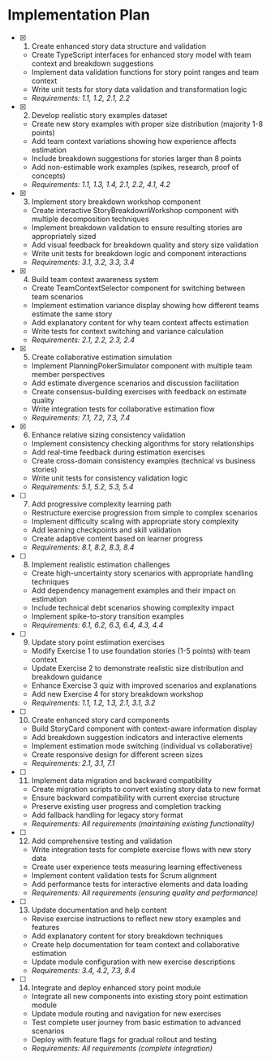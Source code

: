 # Implementation Plan

- [x] 1. Create enhanced story data structure and validation
  - Create TypeScript interfaces for enhanced story model with team context and breakdown suggestions
  - Implement data validation functions for story point ranges and team context
  - Write unit tests for story data validation and transformation logic
  - _Requirements: 1.1, 1.2, 2.1, 2.2_

- [x] 2. Develop realistic story examples dataset
  - Create new story examples with proper size distribution (majority 1-8 points)
  - Add team context variations showing how experience affects estimation
  - Include breakdown suggestions for stories larger than 8 points
  - Add non-estimable work examples (spikes, research, proof of concepts)
  - _Requirements: 1.1, 1.3, 1.4, 2.1, 2.2, 4.1, 4.2_

- [x] 3. Implement story breakdown workshop component
  - Create interactive StoryBreakdownWorkshop component with multiple decomposition techniques
  - Implement breakdown validation to ensure resulting stories are appropriately sized
  - Add visual feedback for breakdown quality and story size validation
  - Write unit tests for breakdown logic and component interactions
  - _Requirements: 3.1, 3.2, 3.3, 3.4_

- [x] 4. Build team context awareness system
  - Create TeamContextSelector component for switching between team scenarios
  - Implement estimation variance display showing how different teams estimate the same story
  - Add explanatory content for why team context affects estimation
  - Write tests for context switching and variance calculation
  - _Requirements: 2.1, 2.2, 2.3, 2.4_

- [x] 5. Create collaborative estimation simulation
  - Implement PlanningPokerSimulator component with multiple team member perspectives
  - Add estimate divergence scenarios and discussion facilitation
  - Create consensus-building exercises with feedback on estimate quality
  - Write integration tests for collaborative estimation flow
  - _Requirements: 7.1, 7.2, 7.3, 7.4_

- [x] 6. Enhance relative sizing consistency validation
  - Implement consistency checking algorithms for story relationships
  - Add real-time feedback during estimation exercises
  - Create cross-domain consistency examples (technical vs business stories)
  - Write unit tests for consistency validation logic
  - _Requirements: 5.1, 5.2, 5.3, 5.4_

- [ ] 7. Add progressive complexity learning path
  - Restructure exercise progression from simple to complex scenarios
  - Implement difficulty scaling with appropriate story complexity
  - Add learning checkpoints and skill validation
  - Create adaptive content based on learner progress
  - _Requirements: 8.1, 8.2, 8.3, 8.4_

- [ ] 8. Implement realistic estimation challenges
  - Create high-uncertainty story scenarios with appropriate handling techniques
  - Add dependency management examples and their impact on estimation
  - Include technical debt scenarios showing complexity impact
  - Implement spike-to-story transition examples
  - _Requirements: 6.1, 6.2, 6.3, 6.4, 4.3, 4.4_

- [ ] 9. Update story point estimation exercises
  - Modify Exercise 1 to use foundation stories (1-5 points) with team context
  - Update Exercise 2 to demonstrate realistic size distribution and breakdown guidance
  - Enhance Exercise 3 quiz with improved scenarios and explanations
  - Add new Exercise 4 for story breakdown workshop
  - _Requirements: 1.1, 1.2, 1.3, 2.1, 3.1, 3.2_

- [ ] 10. Create enhanced story card components
  - Build StoryCard component with context-aware information display
  - Add breakdown suggestion indicators and interactive elements
  - Implement estimation mode switching (individual vs collaborative)
  - Create responsive design for different screen sizes
  - _Requirements: 2.1, 3.1, 7.1_

- [ ] 11. Implement data migration and backward compatibility
  - Create migration scripts to convert existing story data to new format
  - Ensure backward compatibility with current exercise structure
  - Preserve existing user progress and completion tracking
  - Add fallback handling for legacy story format
  - _Requirements: All requirements (maintaining existing functionality)_

- [ ] 12. Add comprehensive testing and validation
  - Write integration tests for complete exercise flows with new story data
  - Create user experience tests measuring learning effectiveness
  - Implement content validation tests for Scrum alignment
  - Add performance tests for interactive elements and data loading
  - _Requirements: All requirements (ensuring quality and performance)_

- [ ] 13. Update documentation and help content
  - Revise exercise instructions to reflect new story examples and features
  - Add explanatory content for story breakdown techniques
  - Create help documentation for team context and collaborative estimation
  - Update module configuration with new exercise descriptions
  - _Requirements: 3.4, 4.2, 7.3, 8.4_

- [ ] 14. Integrate and deploy enhanced story point module
  - Integrate all new components into existing story point estimation module
  - Update module routing and navigation for new exercises
  - Test complete user journey from basic estimation to advanced scenarios
  - Deploy with feature flags for gradual rollout and testing
  - _Requirements: All requirements (complete integration)_
